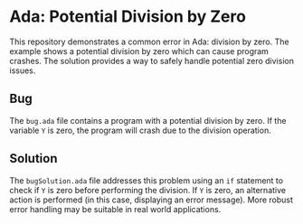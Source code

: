 # Ada: Potential Division by Zero

This repository demonstrates a common error in Ada: division by zero. The example shows a potential division by zero which can cause program crashes. The solution provides a way to safely handle potential zero division issues.

## Bug
The `bug.ada` file contains a program with a potential division by zero.  If the variable `Y` is zero, the program will crash due to the division operation.

## Solution
The `bugSolution.ada` file addresses this problem using an `if` statement to check if `Y` is zero before performing the division. If `Y` is zero, an alternative action is performed (in this case, displaying an error message).  More robust error handling may be suitable in real world applications.

